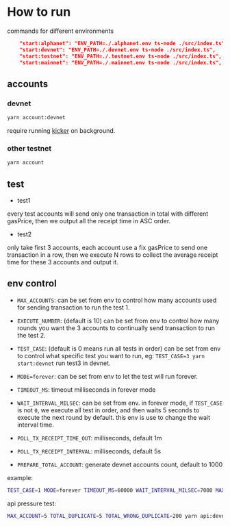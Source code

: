# How to run

commands for different environments

```json
    "start:alphanet": "ENV_PATH=./.alphanet.env ts-node ./src/index.ts",
    "start:devnet": "ENV_PATH=./.devnet.env ts-node ./src/index.ts",
    "start:testnet": "ENV_PATH=./.testnet.env ts-node ./src/index.ts",
    "start:mainnet": "ENV_PATH=./.mainnet.env ts-node ./src/index.ts",
```

## accounts

### devnet

```sh
yarn account:devnet
```

require running [kicker](https://github.com/RetricSu/godwoken-kicker) on background.

### other testnet

```sh
yarn account
```

## test

- test1

every test accounts will send only one transaction in total with different gasPrice, then we output all the receipt time in ASC order.

- test2

only take first 3 accounts, each account use a fix gasPrice to send one transaction in a row, then we execute N rows to collect the average receipt time for these 3 accounts and output it.

## env control

- `MAX_ACCOUNTS`: can be set from env to control how many accounts used for sending transaction to run the test 1.

- `EXECUTE_NUMBER`: (default is 10) can be set from env to control how many rounds you want the 3 accounts to continually send transaction to run the test 2.

- `TEST_CASE`: (default is 0 means run all tests in order) can be set from env to control what specific test you want to run, eg: `TEST_CASE=3 yarn start:devnet` run test3 in devnet.

- `MODE=forever`: can be set from env to let the test will run forever.

- `TIMEOUT_MS`: timeout milliseconds in forever mode

- `WAIT_INTERVAL_MILSEC`: can be set from env. in forever mode, if `TEST_CASE` is not `0`, we execute all test in order, and then waits 5 seconds to execute the next round by default. this env is use to change the wait interval time.

- `POLL_TX_RECEIPT_TIME_OUT`: milliseconds, default 1m

- `POLL_TX_RECEIPT_INTERVAL`: milliseconds, default 5s

- `PREPARE_TOTAL_ACCOUNT`: generate devnet accounts count, default to 1000

example:

```sh
TEST_CASE=1 MODE=forever TIMEOUT_MS=60000 WAIT_INTERVAL_MILSEC=7000 MAX_ACCOUNT=10 yarn start:devnet
```

api pressure test:

```sh
MAX_ACCOUNT=5 TOTAL_DUPLICATE=5 TOTAL_WRONG_DUPLICATE=200 yarn api:devnet
```
